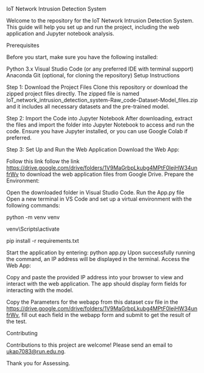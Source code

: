 IoT Network Intrusion Detection System

Welcome to the repository for the IoT Network Intrusion Detection System. This guide will help you set up and run the project, including the web application and Jupyter notebook analysis.

Prerequisites

Before you start, make sure you have the following installed:

Python 3.x
Visual Studio Code (or any preferred IDE with terminal support)
Anaconda
Git (optional, for cloning the repository)
Setup Instructions

Step 1: Download the Project Files
Clone this repository or download the zipped project files directly. The zipped file is named IoT_network_intrusion_detection_system-Raw_code-Dataset-Model_files.zip and it includes all necessary datasets and the pre-trained model.

Step 2: Import the Code into Jupyter Notebook
After downloading, extract the files and import the folder into Jupyter Notebook to access and run the code. Ensure you have Jupyter installed, or you can use Google Colab if preferred.

Step 3: Set Up and Run the Web Application
Download the Web App:

Follow this link follow the link https://drive.google.com/drive/folders/1V9MaGrbpLkubg4MPtF0lejHW34unfrWv to download the web application files from Google Drive.
Prepare the Environment:

Open the downloaded folder in Visual Studio Code.
Run the App.py file
Open a new terminal in VS Code and set up a virtual environment with the following commands:

python -m venv venv

venv\Scripts\activate

pip install -r requirements.txt

Start the application by entering:
python app.py
Upon successfully running the command, an IP address will be displayed in the terminal.
Access the Web App:

Copy and paste the provided IP address into your browser to view and interact with the web application. The app should display form fields for interacting with the model.

Copy the Parameters for the webapp from this dataset csv file in the  https://drive.google.com/drive/folders/1V9MaGrbpLkubg4MPtF0lejHW34unfrWv, fill out each field in the webapp form and submit to get the result of the test.

Contributing

Contributions to this project are welcome! Please send an email to ukap7083@run.edu.ng.

Thank you for Assessing.
